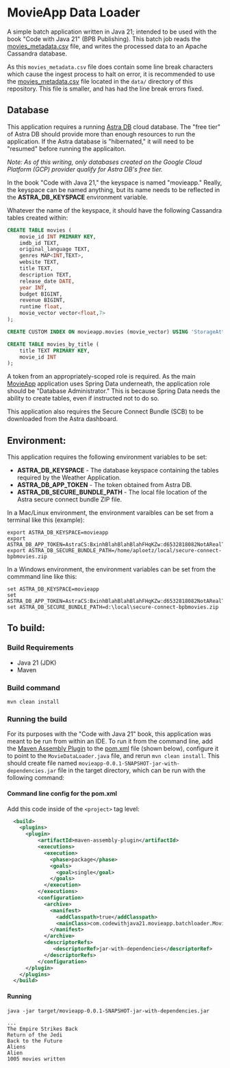 # MovieApp Data Loader
A simple batch application written in Java 21; intended to be used with the book "Code with Java 21" (BPB Publishing). This batch job reads the [movies_metadata.csv](https://www.kaggle.com/datasets/rounakbanik/the-movies-dataset?select=movies_metadata.csv) file, and writes the processed data to an Apache Cassandra database.

As this `movies_metadata.csv` file does contain some line break characters which cause the ingest process to halt on error, it is recommended to use the [movies_metadata.csv](data/movies_metadata.csv) file located in the `data/` directory of this repository. This file is smaller, and has had the line break errors fixed.

## Database

This application requires a running [Astra DB](https://astra.datastax.com) cloud database. The "free tier" of Astra DB should provide more than enough resources to run the application. If the Astra database is "hibernated," it will need to be "resumed" before running the applicaiton.

_Note: As of this writing, only databases created on the Google Cloud Platform (GCP) provider qualify for Astra DB's free tier._

In the book "Code with Java 21," the keyspace is named "movieapp." Really, the keyspace can be named anything, but its name needs to be reflected in the **ASTRA_DB_KEYSPACE** environment variable.

Whatever the name of the keyspace, it should have the following Cassandra tables created within:

```sql
CREATE TABLE movies (
    movie_id INT PRIMARY KEY,
    imdb_id TEXT,
    original_language TEXT,
    genres MAP<INT,TEXT>,
    website TEXT,
    title TEXT,
    description TEXT,
    release_date DATE,
    year INT,
    budget BIGINT,
    revenue BIGINT,
    runtime float,
    movie_vector vector<float,7>
);

CREATE CUSTOM INDEX ON movieapp.movies (movie_vector) USING 'StorageAttachedIndex';

CREATE TABLE movies_by_title (
    title TEXT PRIMARY KEY,
    movie_id INT
);
```

A token from an appropriately-scoped role is required. As the main [MovieApp](https://github.com/aploetz/MovieApp) application uses Spring Data underneath, the application role should be "Database Administrator." This is because Spring Data needs the ability to create tables, even if instructed not to do so.

This application also requires the Secure Connect Bundle (SCB) to be downloaded from the Astra dashboard.

## Environment:

This application requires the following environment variables to be set:

 - **ASTRA_DB_KEYSPACE** - The database keyspace containing the tables required by the Weather Application.
 - **ASTRA_DB_APP_TOKEN** - The token obtained from Astra DB.
 - **ASTRA_DB_SECURE_BUNDLE_PATH** - The local file location of the Astra secure connect bundle ZIP file.

In a Mac/Linux environment, the environment varaibles can be set from a terminal like this (example):

```
export ASTRA_DB_KEYSPACE=movieapp
export ASTRA_DB_APP_TOKEN=AstraCS:BxinhBlahBlahBlahFHqKZw:d6532818082NotARealTokenc18d40
export ASTRA_DB_SECURE_BUNDLE_PATH=/home/aploetz/local/secure-connect-bpbmovies.zip
```

In a Windows environment, the environment variables can be set from the commmand line like this:

```
set ASTRA_DB_KEYSPACE=movieapp
set ASTRA_DB_APP_TOKEN=AstraCS:BxinhBlahBlahBlahFHqKZw:d6532818082NotARealTokenc18d40
set ASTRA_DB_SECURE_BUNDLE_PATH=d:\local\secure-connect-bpbmovies.zip
```

## To build:

### Build Requirements

 - Java 21 (JDK)
 - Maven

### Build command

    mvn clean install

### Running the build

For its purposes with the "Code with Java 21" book, this application was meant to be run from within an IDE. To run it from the command line, add the [Maven Assembly Plugin](https://maven.apache.org/plugins/maven-assembly-plugin/) to the [pom.xml](pom.xml) file (shown below), configure it to point to the `MovieDataLoader.java` file, and rerun `mvn clean install`. This should create file named `movieapp-0.0.1-SNAPSHOT-jar-with-dependencies.jar` file in the target directory, which can be run with the following command:

#### Command line config for the pom.xml

Add this code inside of the `<project>` tag level:

```xml
  <build>
    <plugins>
      <plugin>
          <artifactId>maven-assembly-plugin</artifactId>
          <executions>
            <execution>
              <phase>package</phase>
              <goals>
                <goal>single</goal>
              </goals>
            </execution>
          </executions>
          <configuration>
            <archive>
              <manifest>
                <addClasspath>true</addClasspath>
                <mainClass>com.codewithjava21.movieapp.batchloader.MovieDataLoader</mainClass>
              </manifest>
            </archive>
            <descriptorRefs>
               <descriptorRef>jar-with-dependencies</descriptorRef>
            </descriptorRefs>
          </configuration>
      </plugin> 
    </plugins>
  </build>
```

#### Running

```
java -jar target/movieapp-0.0.1-SNAPSHOT-jar-with-dependencies.jar

...
The Empire Strikes Back
Return of the Jedi
Back to the Future
Aliens
Alien
1005 movies written
```
